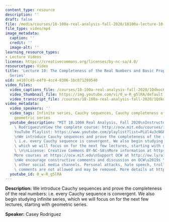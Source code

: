 ```yaml
---
content_type: resource
description: ''
draft: false
file: /media/courses/18-100a-real-analysis-fall-2020/18100a-lecture-10-multicam_1_360p_16_9.mp4
file_type: video/mp4
image_metadata:
  caption: ''
  credit: ''
  image-alt: ''
learning_resource_types:
- Lecture Videos
license: https://creativecommons.org/licenses/by-nc-sa/4.0/
resourcetype: Video
title: 'Lecture 10: The Completeness of the Real Numbers and Basic Properties of Infinite
  Series'
uid: a4107c45-e4f9-4cc4-8306-1bc871289540
video_files:
  video_captions_file: /courses/18-100a-real-analysis-fall-2020/1Qdkoc6qQFOHjUfOYS7ulcBgmI7sHo9HH_transcript.webvtt
  video_thumbnail_file: https://img.youtube.com/vi/0_w-R_g5lRA/default.jpg
  video_transcript_file: /courses/18-100a-real-analysis-fall-2020/1Qdkoc6qQFOHjUfOYS7ulcBgmI7sHo9HH_transcript.pdf
video_metadata:
  video_speakers: ''
  video_tags: Infinite series, Cauchy sequences, Cauchy completeness of the reals,
    geometric series
  youtube_description: "MIT 18.100A Real Analysis, Fall 2020\nInstructor: Dr. Casey\
    \ Rodriguez\nView the complete course: http://ocw.mit.edu/courses/18-100a-real-analysis-fall-2020/\n\
    YouTube Playlist: https://www.youtube.com/playlist?list=PLUl4u3cNGP61O7HkcF7UImpM0cR_L2gSw\n\
    \nWe introduce Cauchy sequences and prove the completeness of the real numbers:\
    \ i.e. every Cauchy sequence is convergent. We also begin studying infinite series,\
    \ which we will focus on for the next few lectures, starting with geometric series.\
    \ \n\nLicense: Creative Commons BY-NC-SA\nMore information at https://ocw.mit.edu/terms\n\
    More courses at https://ocw.mit.edu\nSupport OCW at http://ow.ly/a1If50zVRlQ\n\
    \nWe encourage constructive comments and discussion on OCW\u2019s YouTube and\
    \ other social media channels. Personal attacks, hate speech, trolling, and inappropriate\
    \ comments are not allowed and may be removed. More details at https://ocw.mit.edu/comments."
  youtube_id: 0_w-R_g5lRA
---
```

**Description:** We introduce Cauchy sequences and prove the completeness of the real numbers: i.e. every Cauchy sequence is convergent. We also begin studying infinite series, which we will focus on for the next few lectures, starting with geometric series.

**Speaker:** Casey Rodriguez